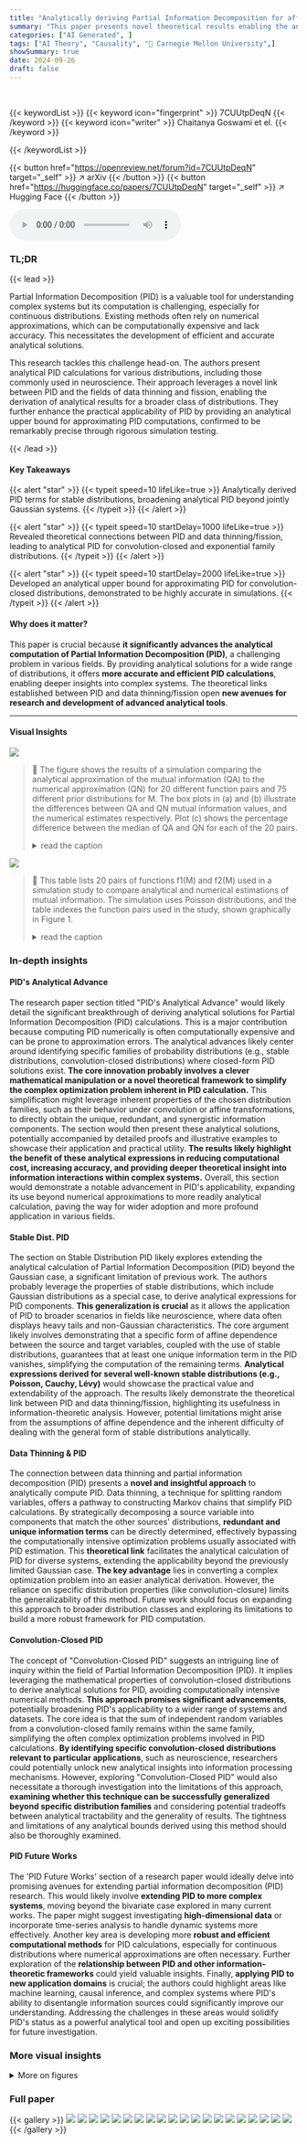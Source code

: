 ```yaml
---
title: "Analytically deriving Partial Information Decomposition for affine systems of stable and convolution-closed distributions"
summary: "This paper presents novel theoretical results enabling the analytical calculation of Partial Information Decomposition for various probability distributions, including those relevant to neuroscience, ..."
categories: ["AI Generated", ]
tags: ["AI Theory", "Causality", "🏢 Carnegie Mellon University",]
showSummary: true
date: 2024-09-26
draft: false
---
```


<br>

{{< keywordList >}}
{{< keyword icon="fingerprint" >}} 7CUUtpDeqN {{< /keyword >}}
{{< keyword icon="writer" >}} Chaitanya Goswami et el. {{< /keyword >}}
 
{{< /keywordList >}}

{{< button href="https://openreview.net/forum?id=7CUUtpDeqN" target="_self" >}}
↗ arXiv
{{< /button >}}
{{< button href="https://huggingface.co/papers/7CUUtpDeqN" target="_self" >}}
↗ Hugging Face
{{< /button >}}



<audio controls>
    <source src="https://ai-paper-reviewer.com/7CUUtpDeqN/podcast.wav" type="audio/wav">
    Your browser does not support the audio element.
</audio>


### TL;DR


{{< lead >}}

Partial Information Decomposition (PID) is a valuable tool for understanding complex systems but its computation is challenging, especially for continuous distributions.  Existing methods often rely on numerical approximations, which can be computationally expensive and lack accuracy. This necessitates the development of efficient and accurate analytical solutions.

This research tackles this challenge head-on. The authors present analytical PID calculations for various distributions, including those commonly used in neuroscience.  Their approach leverages a novel link between PID and the fields of data thinning and fission, enabling the derivation of analytical results for a broader class of distributions. They further enhance the practical applicability of PID by providing an analytical upper bound for approximating PID computations, confirmed to be remarkably precise through rigorous simulation testing.

{{< /lead >}}


#### Key Takeaways

{{< alert "star" >}}
{{< typeit speed=10 lifeLike=true >}} Analytically derived PID terms for stable distributions, broadening analytical PID beyond jointly Gaussian systems. {{< /typeit >}}
{{< /alert >}}

{{< alert "star" >}}
{{< typeit speed=10 startDelay=1000 lifeLike=true >}} Revealed theoretical connections between PID and data thinning/fission, leading to analytical PID for convolution-closed and exponential family distributions. {{< /typeit >}}
{{< /alert >}}

{{< alert "star" >}}
{{< typeit speed=10 startDelay=2000 lifeLike=true >}} Developed an analytical upper bound for approximating PID for convolution-closed distributions, demonstrated to be highly accurate in simulations. {{< /typeit >}}
{{< /alert >}}

#### Why does it matter?
This paper is crucial because **it significantly advances the analytical computation of Partial Information Decomposition (PID)**, a challenging problem in various fields.  By providing analytical solutions for a wide range of distributions, it offers **more accurate and efficient PID calculations**, enabling deeper insights into complex systems. The theoretical links established between PID and data thinning/fission open **new avenues for research and development of advanced analytical tools**.

------
#### Visual Insights



![](https://ai-paper-reviewer.com/7CUUtpDeqN/figures_7_1.jpg)

> 🔼 The figure shows the results of a simulation comparing the analytical approximation of the mutual information (QA) to the numerical approximation (QN) for 20 different function pairs and 75 different prior distributions for M.  The box plots in (a) and (b) illustrate the differences between QA and QN mutual information values, and the numerical estimates respectively. Plot (c) shows the percentage difference between the median of QA and QN for each of the 20 pairs.
> <details>
> <summary>read the caption</summary>
> Figure 1: a and b, respectively, show the box plot of the difference IQA(M, X, Y) – IQN(M, X, Y) and the corresponding values of IQN(M, X, Y) for the 20 different function pairs across the 75 different P(M) distributions. The light-blue dots show the corresponding data points used for making the box plots. c shows the ratio of the median difference IQA(M, X, Y) – IQN(M, X, Y) and the median value of IQN(M, X, Y) in percentage, for each function pair.
> </details>





![](https://ai-paper-reviewer.com/7CUUtpDeqN/tables_71_1.jpg)

> 🔼 This table lists 20 pairs of functions f1(M) and f2(M) used in a simulation study to compare analytical and numerical estimations of mutual information.  The simulation uses Poisson distributions, and the table indexes the function pairs used in the study, shown graphically in Figure 1.
> <details>
> <summary>read the caption</summary>
> Table 1: Table 1 lists the 20 different function pairs used in the simulation study described in Sec. 6 for comparing the analytical estimate of the minimizing distribution of (2) proposed in Sec. 6 with the corresponding ground-truth numerical estimate. The index in Table 1 maps the corresponding function pair to the results shown in Fig. 1. To illustrate, the number 1 on the x-axis of all the plots shown in Fig. 1 corresponds to the function pair with index 1 in Table 1.
> </details>





### In-depth insights


#### PID's Analytical Advance
The research paper section titled "PID's Analytical Advance" would likely detail the significant breakthrough of deriving analytical solutions for Partial Information Decomposition (PID) calculations.  This is a major contribution because computing PID numerically is often computationally expensive and can be prone to approximation errors. The analytical advances likely center around identifying specific families of probability distributions (e.g., stable distributions, convolution-closed distributions) where closed-form PID solutions exist. **The core innovation probably involves a clever mathematical manipulation or a novel theoretical framework to simplify the complex optimization problem inherent in PID calculation.**  This simplification might leverage inherent properties of the chosen distribution families, such as their behavior under convolution or affine transformations, to directly obtain the unique, redundant, and synergistic information components.  The section would then present these analytical solutions, potentially accompanied by detailed proofs and illustrative examples to showcase their application and practical utility.  **The results likely highlight the benefit of these analytical expressions in reducing computational cost, increasing accuracy, and providing deeper theoretical insight into information interactions within complex systems.** Overall, this section would demonstrate a notable advancement in PID's applicability, expanding its use beyond numerical approximations to more readily analytical calculation, paving the way for wider adoption and more profound application in various fields.

#### Stable Dist. PID
The section on Stable Distribution PID likely explores extending the analytical calculation of Partial Information Decomposition (PID) beyond the Gaussian case, a significant limitation of previous work.  The authors probably leverage the properties of stable distributions, which include Gaussian distributions as a special case, to derive analytical expressions for PID components. **This generalization is crucial** as it allows the application of PID to broader scenarios in fields like neuroscience, where data often displays heavy tails and non-Gaussian characteristics. The core argument likely involves demonstrating that a specific form of affine dependence between the source and target variables, coupled with the use of stable distributions, guarantees that at least one unique information term in the PID vanishes, simplifying the computation of the remaining terms. **Analytical expressions derived for several well-known stable distributions (e.g., Poisson, Cauchy, Lévy)** would showcase the practical value and extendability of the approach.  The results likely demonstrate the theoretical link between PID and data thinning/fission, highlighting its usefulness in information-theoretic analysis. However, potential limitations might arise from the assumptions of affine dependence and the inherent difficulty of dealing with the general form of stable distributions analytically.

#### Data Thinning & PID
The connection between data thinning and partial information decomposition (PID) presents a **novel and insightful approach** to analytically compute PID.  Data thinning, a technique for splitting random variables, offers a pathway to constructing Markov chains that simplify PID calculations. By strategically decomposing a source variable into components that match the other sources' distributions, **redundant and unique information terms** can be directly determined, effectively bypassing the computationally intensive optimization problems usually associated with PID estimation. This **theoretical link** facilitates the analytical calculation of PID for diverse systems, extending the applicability beyond the previously limited Gaussian case. **The key advantage** lies in converting a complex optimization problem into an easier analytical derivation. However, the reliance on specific distribution properties (like convolution-closure) limits the generalizability of this method. Future work should focus on expanding this approach to broader distribution classes and exploring its limitations to build a more robust framework for PID computation.

#### Convolution-Closed PID
The concept of "Convolution-Closed PID" suggests an intriguing line of inquiry within the field of Partial Information Decomposition (PID).  It implies leveraging the mathematical properties of convolution-closed distributions to derive analytical solutions for PID, avoiding computationally intensive numerical methods. **This approach promises significant advancements**, potentially broadening PID's applicability to a wider range of systems and datasets. The core idea is that the sum of independent random variables from a convolution-closed family remains within the same family, simplifying the often complex optimization problems involved in PID calculations.  **By identifying specific convolution-closed distributions relevant to particular applications**, such as neuroscience, researchers could potentially unlock new analytical insights into information processing mechanisms.  However, exploring "Convolution-Closed PID" would also necessitate a thorough investigation into the limitations of this approach, **examining whether this technique can be successfully generalized beyond specific distribution families** and considering potential tradeoffs between analytical tractability and the generality of results. The tightness and limitations of any analytical bounds derived using this method should also be thoroughly examined.

#### PID Future Works
The 'PID Future Works' section of a research paper would ideally delve into promising avenues for extending partial information decomposition (PID) research.  This would likely involve **extending PID to more complex systems**, moving beyond the bivariate case explored in many current works.  The paper might suggest investigating **high-dimensional data** or incorporate time-series analysis to handle dynamic systems more effectively.  Another key area is developing more **robust and efficient computational methods** for PID calculations, especially for continuous distributions where numerical approximations are often necessary.  Further exploration of the **relationship between PID and other information-theoretic frameworks** could yield valuable insights.  Finally, **applying PID to new application domains** is crucial; the authors could highlight areas like machine learning, causal inference, and complex systems where PID's ability to disentangle information sources could significantly improve our understanding.  Addressing the challenges in these areas would solidify PID's status as a powerful analytical tool and open up exciting possibilities for future investigation.


### More visual insights

<details>
<summary>More on figures
</summary>


![](https://ai-paper-reviewer.com/7CUUtpDeqN/figures_72_1.jpg)

> 🔼 This figure shows the results of a simulation study to evaluate the tightness of an analytical upper bound for approximating the solution of the constrained minimization problem involved in computing the Partial Information Decomposition (PID) terms. The study considers 20 different pairs of functions and 75 different prior distributions. The plots compare the analytical estimate with numerical ground truth estimates for each function pair, showing the difference in mutual information (MI) and the percentage difference in MI, with the light blue dots indicating individual data points.
> <details>
> <summary>read the caption</summary>
> Figure 1: a and b, respectively, show the box plot of the difference IQA(M, X, Y) – IQN(M, X, Y) and the corresponding values of IQN(M, X, Y) for the 20 different function pairs across the 75 different P(M) distributions. The light-blue dots show the corresponding data points used for making the box plots. c shows the ratio of the median difference IQA(M, X, Y) – IQN(M, X, Y) and the median value of IQN(M, X, Y) in percentage, for each function pair.
> </details>



![](https://ai-paper-reviewer.com/7CUUtpDeqN/figures_72_2.jpg)

> 🔼 This figure compares the analytical estimate of the upper bound with the ground truth numerical estimate. The upper bound is derived using the assumptions in (9), and its performance is evaluated for 20 different function pairs and 75 different distributions of P(M). The plots shown in the figure illustrate the differences in the analytical and numerical estimates, the values of the numerical estimates, and their ratio in percentage for each function pair. It shows the accuracy and goodness of the analytical upper bound for solving the minimization problem.
> <details>
> <summary>read the caption</summary>
> Figure 1: a and b, respectively, show the box plot of the difference IQA(M, X, Y) – IQN(M, X, Y) and the corresponding values of IQN(M, X, Y) for the 20 different function pairs across the 75 different P(M) distributions. The light-blue dots show the corresponding data points used for making the box plots. c shows the ratio of the median difference IQA(M, X, Y) – IQN(M, X, Y) and the median value of IQN(M, X, Y) in percentage, for each function pair.
> </details>



![](https://ai-paper-reviewer.com/7CUUtpDeqN/figures_72_3.jpg)

> 🔼 The figure shows the results of a simulation study to evaluate the tightness of the analytical upper bound derived in Section 6.  Subfigure (a) and (b) present box plots comparing the analytical mutual information (IQA) against the numerical mutual information (IQN) for 20 different function pairs across 75 different prior distributions P(M). The difference between IQA and IQN, and IQN are plotted separately. The third subfigure (c) shows the percentage difference between the median of IQA and IQN compared to the median of IQN for the same function pairs, highlighting the tightness of the approximation.
> <details>
> <summary>read the caption</summary>
> Figure 1: a and b, respectively, show the box plot of the difference IQA(M, X, Y) – IQN(M, X, Y) and the corresponding values of IQN(M, X, Y) for the 20 different function pairs across the 75 different P(M) distributions. The light-blue dots show the corresponding data points used for making the box plots. c shows the ratio of the median difference IQA(M, X, Y) – IQN(M, X, Y) and the median value of IQN(M, X, Y) in percentage, for each function pair.
> </details>



</details>






### Full paper

{{< gallery >}}
<img src="https://ai-paper-reviewer.com/7CUUtpDeqN/1.png" class="grid-w50 md:grid-w33 xl:grid-w25" />
<img src="https://ai-paper-reviewer.com/7CUUtpDeqN/2.png" class="grid-w50 md:grid-w33 xl:grid-w25" />
<img src="https://ai-paper-reviewer.com/7CUUtpDeqN/3.png" class="grid-w50 md:grid-w33 xl:grid-w25" />
<img src="https://ai-paper-reviewer.com/7CUUtpDeqN/4.png" class="grid-w50 md:grid-w33 xl:grid-w25" />
<img src="https://ai-paper-reviewer.com/7CUUtpDeqN/5.png" class="grid-w50 md:grid-w33 xl:grid-w25" />
<img src="https://ai-paper-reviewer.com/7CUUtpDeqN/6.png" class="grid-w50 md:grid-w33 xl:grid-w25" />
<img src="https://ai-paper-reviewer.com/7CUUtpDeqN/7.png" class="grid-w50 md:grid-w33 xl:grid-w25" />
<img src="https://ai-paper-reviewer.com/7CUUtpDeqN/8.png" class="grid-w50 md:grid-w33 xl:grid-w25" />
<img src="https://ai-paper-reviewer.com/7CUUtpDeqN/9.png" class="grid-w50 md:grid-w33 xl:grid-w25" />
<img src="https://ai-paper-reviewer.com/7CUUtpDeqN/10.png" class="grid-w50 md:grid-w33 xl:grid-w25" />
<img src="https://ai-paper-reviewer.com/7CUUtpDeqN/11.png" class="grid-w50 md:grid-w33 xl:grid-w25" />
<img src="https://ai-paper-reviewer.com/7CUUtpDeqN/12.png" class="grid-w50 md:grid-w33 xl:grid-w25" />
<img src="https://ai-paper-reviewer.com/7CUUtpDeqN/13.png" class="grid-w50 md:grid-w33 xl:grid-w25" />
<img src="https://ai-paper-reviewer.com/7CUUtpDeqN/14.png" class="grid-w50 md:grid-w33 xl:grid-w25" />
<img src="https://ai-paper-reviewer.com/7CUUtpDeqN/15.png" class="grid-w50 md:grid-w33 xl:grid-w25" />
<img src="https://ai-paper-reviewer.com/7CUUtpDeqN/16.png" class="grid-w50 md:grid-w33 xl:grid-w25" />
<img src="https://ai-paper-reviewer.com/7CUUtpDeqN/17.png" class="grid-w50 md:grid-w33 xl:grid-w25" />
<img src="https://ai-paper-reviewer.com/7CUUtpDeqN/18.png" class="grid-w50 md:grid-w33 xl:grid-w25" />
<img src="https://ai-paper-reviewer.com/7CUUtpDeqN/19.png" class="grid-w50 md:grid-w33 xl:grid-w25" />
<img src="https://ai-paper-reviewer.com/7CUUtpDeqN/20.png" class="grid-w50 md:grid-w33 xl:grid-w25" />
{{< /gallery >}}